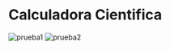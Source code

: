 # Calculadora Cientifica

![prueba1](https://github.com/fideldavid11/calculadora_flutter/assets/113791442/44ce3159-744a-4229-a205-47f4d46eae67) ![prueba2](https://github.com/fideldavid11/calculadora_flutter/assets/113791442/be68bd2d-76e6-4656-9304-154617bb7989)

